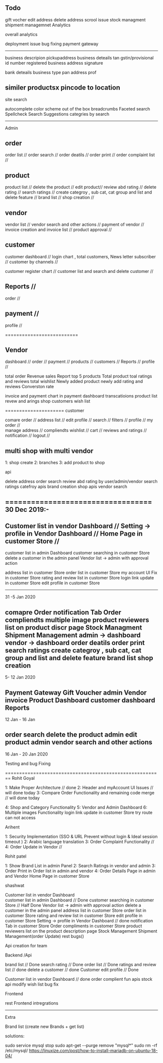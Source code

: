  





Todo
------------------------------
gift vocher
edit address
delete address
scrool issue
stock managment
shipment managemnet
Analytics

overall analytics

deployment issue
bug fixing
payment gateway





-----------------
business descripion
pickupaddress
business deteails
tan
gstin/provisional id number
registered business address
signature


bank deteails
business type
pan
address prof 

similer productsx
pincode to location
----------------
















site search

autocomplete
color scheme out of the box
breadcrumbs
Faceted search
Spellcheck
Search Suggestions
categries by search




------------
Admin

order
----------
order list //
order search //
order deatils //
order print //
order complaint list //

product
-------
product list //
delete the product  //
edit product//
review abd rating //
delete rating //
search ratings //
create categroy , sub cat, cat group and list and delete feature //
brand list //
shop creation //

vendor
----------
vendor list //
vendor search and other actions //
payment of vendor //
invoice creation and invoice list //
product approval //


customer
--------------
customer dashboard //
login chart , total customers, News letter subscriber //
customer by channels //

customer register chart //
customer list and search and delete customer //


Reports //
-------

order  //


payment //
--------


profile //




==========================

Vendor
-------

dashboard //
order  //
payment //
products //
customers //
Reports //
profile //

total order
Revenue
sales Report
top 5 products
Total product
toal ratings and reviews
total wishlist
Newly added product
newly add rating and reviews
Converston rate


invoice and payment chart in payment dashboard
transcatioions
product list
revew and arings
shop
customers 
wish list


=====================
customer


comare order //
address list //
edit profile //
search //
filters //
profile //
my order  //  
manage address //
compliendts 
wishlist //
cart //
reviews and ratings //
notification //
logout //




multi shop with multi vendor
----------------------------

1: shop create
2: branches
3: add product to shop 




api

delete address
order search
review abd rating by user/admin/vendor
search ratings
catefroy apis
brand creation
shop apis
vendor search


==================================
30 Dec 2019:-
------------

Customer list in vendor Dashboard //
Setting ->  profile   in Vendor Dashboard //
Home Page in customer Store //
------------------------------------

customer list in admin Dashboard
customer searching in customer Store
delete a customer in the admin panel
Vendor list -> admin with approval action

address list in customer Store
order list in customer Store
my account UI Fix in customer Store
rating and review list  in customer Store
login link update in customer Store
edit profile  in customer Store


-------------------------------

31 -5 Jan 2020

comapre Order
notification Tab
Order compliendts 
multiple image
product reviewers list on product discr page
Stock Managment
Shipment Management
admin -> dashboard
vendor -> dashboard
order deatils
order print
search ratings
create categroy , sub cat, cat group and list and delete feature
brand list
shop creation
------------------------------------

5- 12 Jan 2020

Payment Gateway
Gift Voucher 
admin
Vendor 
invoice
Product Dashboard
customer dashboard 
Reports
-------------------------------------

12 Jan - 16 Jan

order search
delete the product admin
edit product admin
vendor search and other actions 
-------------------------------------------
16 Jan - 20 Jan 2020

Testing and bug Fixing


========================================================
Rohit Goyal

1: Make Proper Architecture  // done
2: Header and myAccount UI Issues // will done today
3: Compare Order Functionality and remaining code merge // will done today

4: Shop and Category Functionality 
5: Vendor and Admin Dashboard
6: Multiple images Functionality
login link update in customer Store
try route can not access 


Arihent

1: Security Implementation (SSO & URL Prevent without login & Ideal session timeout )
2: Arabic language translation
3: Order Complaint Functionality //
4: Order Update in Vendor //



Rohit patel

1: Show Brand List in admin Panel
2: Search Ratings in vendor and admin
3: Order Print in Order list in admin and vendor
4: Order Details Page in admin and Vendor
Home Page in customer Store


shashwat

Customer list in vendor Dashboard  
customer list in admin Dashboard // Done 
customer searching in customer Store // Half Done
Vendor list -> admin with approval action 
delete a customer in the admin panel
address list in customer Store
order list in customer Store
rating and review list  in customer Store
edit profile  in customer Store
Setting ->  profile   in Vendor Dashboard // done
notification Tab in customer Store 
Order compliments in customer Store
product reviewers list on the product description page
Stock Management
Shipment Management(order Update)
rest bugs()

Api creation for team


Backend /Api

brand list // Done
search rating // Done
order list // Done
ratings and review list // done
delete a customer // done
Customer edit profile // Done

Customer list in vendor Dashboard  // done
order complient fun apis 
stock api modify
wish list bug fix


Frontend

rest Frontend intregrations


-------------------------------------------
Extra

Brand list (create new Brands + get list)






solutions:

sudo service mysql stop
sudo apt-get --purge remove "mysql*"
sudo rm -rf /etc/mysql/ 
https://linuxize.com/post/how-to-install-mariadb-on-ubuntu-18-04/